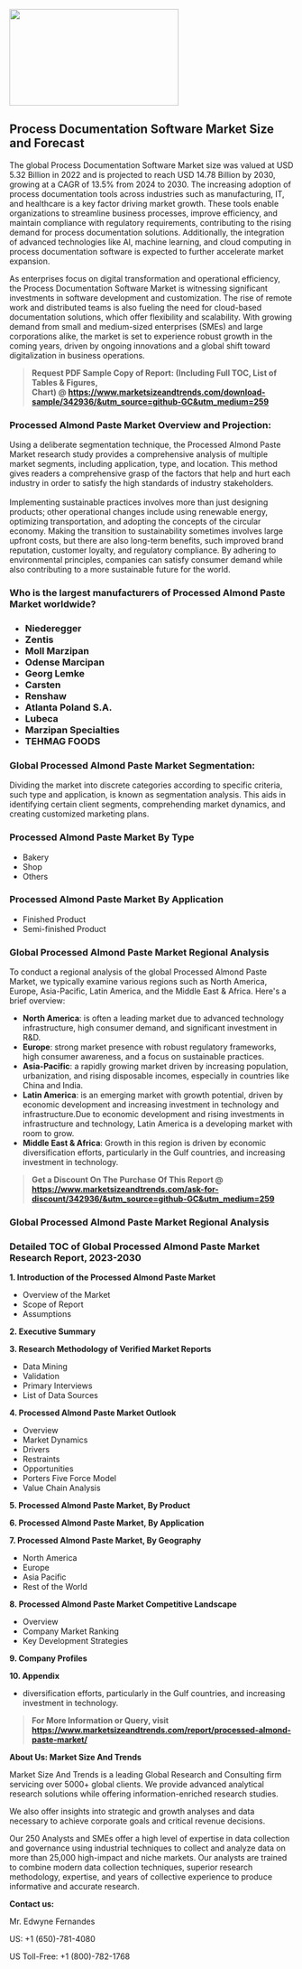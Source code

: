 <p><img class="alignnone size-medium wp-image-20088" src="https://ffe5etoiles.com/wp-content/uploads/2024/12/MST1-300x171.png" alt="" width="300" height="171" /></p><h2>Process Documentation Software Market Size and Forecast</h2><p>The global Process Documentation Software Market size was valued at USD 5.32 Billion in 2022 and is projected to reach USD 14.78 Billion by 2030, growing at a CAGR of 13.5% from 2024 to 2030. The increasing adoption of process documentation tools across industries such as manufacturing, IT, and healthcare is a key factor driving market growth. These tools enable organizations to streamline business processes, improve efficiency, and maintain compliance with regulatory requirements, contributing to the rising demand for process documentation solutions. Additionally, the integration of advanced technologies like AI, machine learning, and cloud computing in process documentation software is expected to further accelerate market expansion.</p><p>As enterprises focus on digital transformation and operational efficiency, the Process Documentation Software Market is witnessing significant investments in software development and customization. The rise of remote work and distributed teams is also fueling the need for cloud-based documentation solutions, which offer flexibility and scalability. With growing demand from small and medium-sized enterprises (SMEs) and large corporations alike, the market is set to experience robust growth in the coming years, driven by ongoing innovations and a global shift toward digitalization in business operations.</p></p><blockquote id="" class=""><strong>Request PDF Sample Copy of Report: (Including Full TOC, List of Tables &amp; Figures, Chart)&nbsp;@&nbsp;<strong><a href="https://www.marketsizeandtrends.com/download-sample/342936/&utm_source=github-GC&utm_medium=259" target="_blank">https://www.marketsizeandtrends.com/download-sample/342936/&utm_source=github-GC&utm_medium=259</a></strong></strong></blockquote><h3 id="" class="">Processed Almond Paste Market&nbsp;Overview and Projection:</h3><p id="" class="">Using a deliberate segmentation technique, the Processed Almond Paste Market research study provides a comprehensive analysis of multiple market segments, including application, type, and location. This method gives readers a comprehensive grasp of the factors that help and hurt each industry in order to satisfy the high standards of industry stakeholders. <br /> <br />Implementing sustainable practices involves more than just designing products; other operational changes include using renewable energy, optimizing transportation, and adopting the concepts of the circular economy. Making the transition to sustainability sometimes involves large upfront costs, but there are also long-term benefits, such improved brand reputation, customer loyalty, and regulatory compliance. By adhering to environmental principles, companies can satisfy consumer demand while also contributing to a more sustainable future for the world.</p><h3 id="" class="">Who is the largest manufacturers of&nbsp;Processed Almond Paste Market worldwide?</h3><h3 class=""><p><ul><li>Niederegger </li><li> Zentis </li><li> Moll Marzipan </li><li> Odense Marcipan </li><li> Georg Lemke </li><li> Carsten </li><li> Renshaw </li><li> Atlanta Poland S.A. </li><li> Lubeca </li><li> Marzipan Specialties </li><li> TEHMAG FOODS</li></ul></p></h3><h3 id="" class="">Global&nbsp;Processed Almond Paste Market Segmentation:</h3><p id="" class="">Dividing the market into discrete categories according to specific criteria, such type and application, is known as segmentation analysis. This aids in identifying certain client segments, comprehending market dynamics, and creating customized marketing plans.</p><h3 id="" class="">Processed Almond Paste Market&nbsp;By Type</h3><p><p><ul><li>Bakery</li><li> Shop</li><li> Others</p></li></ul></p></p><h3 id="" class="">Processed Almond Paste Market&nbsp;By Application</h3><p class=""><p><ul><li>Finished Product</li><li> Semi-finished Product</li></ul></p></p><h3 id="" class="">Global Processed Almond Paste Market Regional Analysis</h3><p id="" class="">To conduct a regional analysis of the global Processed Almond Paste Market, we typically examine various regions such as North America, Europe, Asia-Pacific, Latin America, and the Middle East &amp; Africa. Here's a brief overview:</p><ul><li><strong>North America</strong>: is often a leading market due to advanced technology infrastructure, high consumer demand, and significant investment in R&amp;D.</li><li><strong>Europe</strong>: strong market presence with robust regulatory frameworks, high consumer awareness, and a focus on sustainable practices.</li><li><strong>Asia-Pacific</strong>: a rapidly growing market driven by increasing population, urbanization, and rising disposable incomes, especially in countries like China and India.</li><li><strong>Latin America</strong>: is an emerging market with growth potential, driven by economic development and increasing investment in technology and infrastructure.Due to economic development and rising investments in infrastructure and technology, Latin America is a developing market with room to grow.</li><li><strong>Middle East &amp; Africa</strong>: Growth in this region is driven by economic diversification efforts, particularly in the Gulf countries, and increasing investment in technology.</li></ul><blockquote id="" class=""><strong>Get a Discount On The Purchase Of This Report @ <strong><a href="https://www.marketsizeandtrends.com/ask-for-discount/342936/&utm_source=github-GC&utm_medium=259" target="_blank">https://www.marketsizeandtrends.com/ask-for-discount/342936/&utm_source=github-GC&utm_medium=259</a></strong></strong></blockquote><h3 id="" class="">Global Processed Almond Paste Market Regional Analysis</h3><h3 id="" class="">Detailed TOC of Global Processed Almond Paste Market Research Report, 2023-2030</h3><p id="" class=""><strong>1. Introduction of the Processed Almond Paste Market</strong></p><ul><li>Overview of the Market</li><li>Scope of Report</li><li>Assumptions</li></ul><p id="" class=""><strong>2. Executive Summary</strong></p><p id="" class=""><strong>3. Research Methodology of Verified Market Reports</strong></p><ul><li>Data Mining</li><li>Validation</li><li>Primary Interviews</li><li>List of Data Sources</li></ul><p id="" class=""><strong>4. Processed Almond Paste Market Outlook</strong></p><ul><li>Overview</li><li>Market Dynamics</li><li>Drivers</li><li>Restraints</li><li>Opportunities</li><li>Porters Five Force Model</li><li>Value Chain Analysis</li></ul><p id="" class=""><strong>5. Processed Almond Paste Market, By Product</strong></p><p id="" class=""><strong>6. Processed Almond Paste Market, By Application</strong></p><p id="" class=""><strong>7. Processed Almond Paste Market, By Geography</strong></p><ul><li>North America</li><li>Europe</li><li>Asia Pacific</li><li>Rest of the World</li></ul><p id="" class=""><strong>8. Processed Almond Paste Market Competitive Landscape</strong></p><ul><li>Overview</li><li>Company Market Ranking</li><li>Key Development Strategies</li></ul><p id="" class=""><strong>9. Company Profiles</strong></p><p id="" class=""><strong>10. Appendix</strong></p><ul><li>diversification efforts, particularly in the Gulf countries, and increasing investment in technology.</li></ul><blockquote id="" class=""><strong>For More Information or Query, visit <strong><strong><a href="https://www.marketsizeandtrends.com/report/processed-almond-paste-market/" target="_blank">https://www.marketsizeandtrends.com/report/processed-almond-paste-market/</a></strong></strong></strong></blockquote><p id="" class=""><strong>About Us: Market Size And Trends</strong></p><p id="" class="">Market Size And Trends is a leading Global Research and Consulting firm servicing over 5000+ global clients. We provide advanced analytical research solutions while offering information-enriched research studies.</p><p id="" class="">We also offer insights into strategic and growth analyses and data necessary to achieve corporate goals and critical revenue decisions.</p><p id="" class="">Our 250 Analysts and SMEs offer a high level of expertise in data collection and governance using industrial techniques to collect and analyze data on more than 25,000 high-impact and niche markets. Our analysts are trained to combine modern data collection techniques, superior research methodology, expertise, and years of collective experience to produce informative and accurate research.</p><p id="" class=""><strong>Contact us:</strong></p><p id="" class="">Mr. Edwyne Fernandes</p><p id="" class="">US: +1 (650)-781-4080</p><p id="" class="">US Toll-Free: +1 (800)-782-1768</p>
